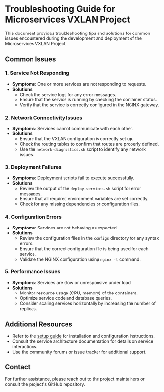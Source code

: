 # Troubleshooting Guide for Microservices VXLAN Project

This document provides troubleshooting tips and solutions for common issues encountered during the development and deployment of the Microservices VXLAN Project.

## Common Issues

### 1. Service Not Responding
- **Symptoms**: One or more services are not responding to requests.
- **Solutions**:
  - Check the service logs for any error messages.
  - Ensure that the service is running by checking the container status.
  - Verify that the service is correctly configured in the NGINX gateway.

### 2. Network Connectivity Issues
- **Symptoms**: Services cannot communicate with each other.
- **Solutions**:
  - Ensure that the VXLAN configuration is correctly set up.
  - Check the routing tables to confirm that routes are properly defined.
  - Use the `network-diagnostics.sh` script to identify any network issues.

### 3. Deployment Failures
- **Symptoms**: Deployment scripts fail to execute successfully.
- **Solutions**:
  - Review the output of the `deploy-services.sh` script for error messages.
  - Ensure that all required environment variables are set correctly.
  - Check for any missing dependencies or configuration files.

### 4. Configuration Errors
- **Symptoms**: Services are not behaving as expected.
- **Solutions**:
  - Review the configuration files in the `configs` directory for any syntax errors.
  - Ensure that the correct configuration file is being used for each service.
  - Validate the NGINX configuration using `nginx -t` command.

### 5. Performance Issues
- **Symptoms**: Services are slow or unresponsive under load.
- **Solutions**:
  - Monitor resource usage (CPU, memory) of the containers.
  - Optimize service code and database queries.
  - Consider scaling services horizontally by increasing the number of replicas.

## Additional Resources
- Refer to the [setup guide](setup-guide.md) for installation and configuration instructions.
- Consult the service architecture documentation for details on service interactions.
- Use the community forums or issue tracker for additional support.

## Contact
For further assistance, please reach out to the project maintainers or consult the project's GitHub repository.